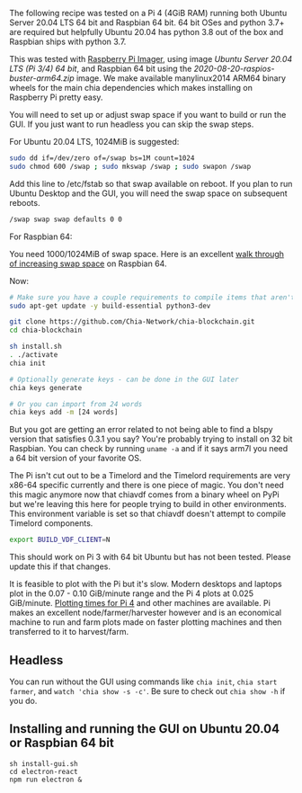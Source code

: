 The following recipe was tested on a Pi 4 (4GiB RAM) running both Ubuntu Server 20.04 LTS 64 bit and Raspbian 64 bit. 64 bit OSes and python 3.7+ are required but helpfully Ubuntu 20.04 has python 3.8 out of the box and Raspbian ships with python 3.7.

This was tested with [Raspberry Pi Imager](https://www.raspberrypi.org/downloads/), using image _Ubuntu Server 20.04 LTS (Pi 3/4) 64 bit_, and Raspbian 64 bit using the _2020-08-20-raspios-buster-arm64.zip_ image. We make available manylinux2014 ARM64 binary wheels for the main chia dependencies which makes installing on Raspberry Pi pretty easy. 

You will need to set up or adjust swap space if you want to build or run the GUI. If you just want to run headless you can skip the swap steps.

For Ubuntu 20.04 LTS, 1024MiB is suggested:
```bash
sudo dd if=/dev/zero of=/swap bs=1M count=1024
sudo chmod 600 /swap ; sudo mkswap /swap ; sudo swapon /swap
```

Add this line to /etc/fstab so that swap available on reboot. If you plan to run Ubuntu Desktop and the GUI, you will need the swap space on subsequent reboots.

```bash
/swap swap swap defaults 0 0
```

For Raspbian 64:

You need 1000/1024MiB of swap space. Here is an excellent [walk through of increasing swap space](https://pimylifeup.com/raspberry-pi-swap-file/) on Raspbian 64.

Now:

```bash
# Make sure you have a couple requirements to compile items that aren't in binary form
sudo apt-get update -y build-essential python3-dev

git clone https://github.com/Chia-Network/chia-blockchain.git
cd chia-blockchain

sh install.sh
. ./activate
chia init

# Optionally generate keys - can be done in the GUI later
chia keys generate

# Or you can import from 24 words
chia keys add -m [24 words]
```

But you got are getting an error related to not being able to find a blspy version that satisfies 0.3.1 you say? You're probably trying to install on 32 bit Raspbian. You can check by running `uname -a` and if it says arm7l you need a 64 bit version of your favorite OS. 

The Pi isn't cut out to be a Timelord and the Timelord requirements are very x86-64 specific currently and there is one piece of magic. You don't need this magic anymore now that chiavdf comes from a binary wheel on PyPi but we're leaving this here for people trying to build in other environments. This environment variable is set so that chiavdf doesn't attempt to compile Timelord components.

```bash
export BUILD_VDF_CLIENT=N
```

This should work on Pi 3 with 64 bit Ubuntu but has not been tested. Please update this if that changes.

It is feasible to plot with the Pi but it's slow. Modern desktops and laptops plot in the 0.07 - 0.10 GiB/minute range and the Pi 4 plots at 0.025 GiB/minute. [Plotting times for Pi 4](https://github.com/Chia-Network/chia-blockchain/wiki/k-sizes#raspberry-pi-4) and other machines are available. Pi makes an excellent node/farmer/harvester however and is an economical machine to run and farm plots made on faster plotting machines and then transferred to it to harvest/farm.

## Headless

You can run without the GUI using commands like `chia init`, `chia start farmer`, and `watch 'chia show -s -c'`. Be sure to check out `chia show -h` if you do.

## Installing and running the GUI on Ubuntu 20.04 or Raspbian 64 bit

```
sh install-gui.sh
cd electron-react
npm run electron &
```
